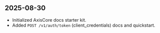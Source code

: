 ## 2025-08-30
- Initialized AxisCore docs starter kit.
- Added `POST /v1/auth/token` (client_credentials) docs and quickstart.
